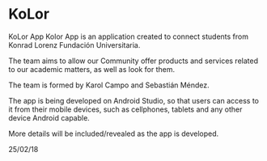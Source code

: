 # KoLor
KoLor App
Kolor App is an application created to connect students from Konrad Lorenz Fundación Universitaria.

The team aims to allow our Community offer products and services related to our academic matters, as well as look for them.


The team is formed by Karol Campo and Sebastián Méndez.


The app is being developed on Android Studio, so that users can access to it from their mobile devices, such as cellphones, tablets
and any other device Android capable.


More details will be included/revealed as the app is developed.

25/02/18
